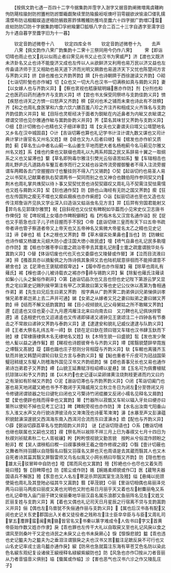 <!-- { "loadSidebar": true } -->
　　【按佩文韵七遇一百四十二字今据集韵并霔字入澍字又据音韵阐微増禺虞鞻絇怐防飓柱牏尌防拊簠柎防詂瞀緅觑聚续罜防隃腧裋呕燠吁羽雩觎欲谀愉渝□偻乳擩濡慔布防诂棝鲴娱逜遻梧防鵵笯葄飵愫韄鳠防雘坞垩虂六十四字据广韵増□蝥疰蛀防防□防十字据集韵増□孚紨羭寠□胍綔八字合二百二十三字自遇字至濡字旧为十遇自暮字至虂字旧为十一暮】















　　钦定音韵述微卷十八
　　钦定四库全书
　　钦定音韵述微卷十九
　　去声
　　八霁【佩文韵作八霁广韵集韵十二霁十三祭同用今仍作八霁】
　　霁【即诣切晴也雨止也又兆以似雨止者曰霁见尚书又止也汉书为霁威严】济【渡也又既济未济卦名又止也诗不能旋济又成也左传以人从欲鲜济又利用也易万民以济又益也左传盍请济师于王又相助也易天道下济而光明又赒救也易道济天下又忧也陈楚间方言与荠韵义异】挤【排也推也又齐韵荠韵】隮【升也诗朝隮于西徐邈读又齐韵】○砌【七诣切阶甃也亦作墄】切【众也又一切大凡也汉书一切满秩如真与屑韵义异】妻【以女嫁人也与齐韵义异】【察也衺视也嵇康赋明婳惠亦作防】剂【分剂也和之也医药曰药剂通作齐与支韵义异】哜【尝也书太保受同祭哜与支韵佳韵义异】懠【疾怒也诗天之方懠一曰怒声又齐韵】穧【获刈也禾之铺而未束也诗此有不敛穧】齐【和之也周礼食医掌和六食六饮六膳百羞八珍之齐注齐和相成又火齐珠名与支韵齐韵佳韵义并异】眦【目际也灵枢经决于面者为鋭眦在内近鼻者为内眦又衣眦谓之襟谓交领也见尔雅通作眦与窴韵卦韵义并异】荠【菜名其味甘又荠韵与支韵义异】○细【息计切微也小也精也又子细详审意】壻【女夫也又妻谓夫曰壻又公壻楚地名又乡名在汉中城固县】○计【吉诣切筹也算也礼记学书计注计谓九数又谋也又司计典计掌计唐官名又州名又姓】继【续也又为人后者曰继】髻【绾发也亦作紒又质韵】蓟【草名生山中者名山蓟一名山姜生平地而肥大者名杨枹蓟今名马蓟见尔雅又州名又姓】系【维也约束也又联缀也周礼以九两系邦国之民又系辞易十翼之一取纲系之义也又留滞也】蘻【草名即狗毒尔雅注引樊光云俗语苦如系】轚【车辖相击也周礼野庐氏凡道路舟车轚互者序而行之又絓也谷梁传流旁握御轚者不得入注流旁握谓车两轊各去门空握握四寸也轚挂则不得入门又锡韵】○契【起诣切约也易圣人易之以书契礼记献粟者执右契谓两书一契同而别之也又神合也魏伯阳作参同契又灼荆木也周礼掌共燋契以待卜事又契契忧苦也诗契契寤叹又周礼马不契需注契怯需懦也又姓与屑韵义异】栔【刻也通作契】防【肠也山海经有无防之国又荠韵】瘈【狂也左传国狗之瘈无不噬也又瘈疭癎疾也亦作瘌瘛】○诣【拟丽切进也至也又造也左传注郑詹诣齐见执又学业深入曰造诣又蛄诣虫名见方言】羿【后羿有穷国君能射又羿鸟名见郭璞尔雅赞】睨【目斜视也又仪仗有睥睨如华葢而小见宋史仪卫志唐书作俾倪】堄【埤堄城上女墙亦作睥睨僻睨】栺【枍栺木名又汉宫名通作诣】掜【捉也又手筋急也庄子儿子终目握而手不猊】○帝【底诣切继三皇而有天下曰五帝书疏帝者谛也管子察道者帝又上帝天也又五帝神名又紫微大帝星名太乙之精也见史记注】谛【审也】柢【木之根也又荠韵】蔕【草木缀实处果鼻也当也】防【防蝀虹也诗作蝃又杨雄太元蛡大防小虚注国大徳小故民虚】嚏【喷气自鼻也礼记民多鼽嚏亦作防】疐【柢也尔雅枣李曰疐之疏治枣李去其疐礼记削士疐之疏疐谓脱华处与窴韵义异】○替【体诣切废也代也灭也又委靡也又陵替或作朁】涕【泣而目流液曰涕】揥【搔首具亦以摘髪佩之为饰诗佩其象揥又去也陆机赋意徘徊而不能揥谓意不褫舍也】达【足滑也王褒赋顺叙卑达】【履中荐也亦作屉屟】薙【除草也周礼有薙氏】裼【褓也谓小儿被诗载衣之裼亦作禘与锡韵义异】鬀【除髪也薙氏注薙读如鬀小儿头之鬀俗作剃非】○第【迪诣切品次也又且也但也史记陛下第游云梦又显贵之宅曰第史记赐列侯甲第注有甲乙次第故曰第又等也史记公仪休以髙第为鲁相通作弟】弟【先生曰兄后生曰弟又荠韵　按字典从广韵荠霁二韵弟俱训兄弟悌俱训孝悌兄弟孝弟岂弟上去二声并可通】娣【女弟之从嫁者又兄之妻曰姒弟之妻曰娣又荠韵】缔【结而不解又纸韵窴韵】睇【目小视倾貌礼记父母舅姑之所不敢睇又荠韵】遰【迢逺也又往也夏小正九月遰鸿雁注北来曰向南去曰　又刀鞞也礼记佩玦捍管遰】递【迭相吏代也又迢递逺也又传递即驿递又递钟见王褒颂注二十四钟各有节奏击之不常故曰递钟又荠韵与泰韵义异】逮【逮逮安和貌礼记威仪逮逮与队韵义异】禘【王者大祭名礼纬五年一禘】釱【锁在足曰釱在颈曰钳又车辖也汉书肆玉釱而下驰】棣【常棣唐棣俱木名无棣地名又姓】杕【木特生貌一曰盛貌】髢【发也发少聚他人髪以益之通作鬄】题【睇视也诗题彼脊令与齐韵义异】墆【隂翳貌楚辞举霓旌之墆翳又髙貌】踶【蹑也蹋也庄子怒则分背相踶与齐韵义异】轪【车輨也离骚齐玉轪而并驰又韩楚间谓轮曰轪见方言与泰韵义异】鳀【鮎也重者千斤皮可为冠战国筞鳀冠秫缝又东鳀人防稽海外国见汉书又齐韵纸韵】悌【顺也善事兄长也又易也通作弟诗岂弟君子又荠韵】嵽【山貌王延夀赋浮柱岹嵽以星悬】珶【玉名可为佩曹植赋抗琼珶以和予又齐韵】焍【以木灼也史记谨以梁卵焍黄注烧荆枝更递而灼又曰灼之有渐如有阶梯又齐韵】○泥【溺诣切滞也与齐韵荠韵义异】○闭【苇诣切阖门也塞也易天地闭蔵又絶也书予不敢闭于天降威用又立秋立冬日为闭左分至啓闭又月令修键闭谓锁器之牡曰键牝曰闭也又弓檠诗竹闭绲縢又反闭小襦名见释名又屑韵】嬖【爱也便辟也贱而得幸也又窴韵】箄【竹器所以菽甑又车轮以辐入牙处曰绠亦曰箄所以使轮不掉也见考工记注】睥【睥睨旁视也亦作防】渒【水名出汝南弋阳垂山东入淮又水声又舟行貌诗淠彼泾舟又渒渒茂也诗萑苇渒渒】濞【水暴至声又彭濞蕴积貌懿濞深邃貌又西洱海东南入西洱河合流而东曰漾濞水】嫓【配也与齐韵义异】○薜【弼诣切薜荔草名与觉韵陌韵义并异】　谜【述诣切隠语也】○系【檄诣切绪也继也联属也又嗣也又姓】禊【祭名所以袚除不祥三月上巳为春禊又七月十四日为秋禊刘祯赋素秋二七人胥袚禳】盻【盻盻恨视貌又勤苦貌　按盻从兮俗混作顾盼之盼非】稧【吴人谓秧稻曰稧一曰禊事换秧王羲之借作修禊之禊】○翳【壹计切蔽也又舞者所持羽翿以自隠翳名曰翳又羽葆名又屏也灭也周语是去其蔵而翳其人也又木自死者诗其菑其翳又屏翳雷师又鸟名似鳯又小网长柄曰毕翳又齐韵】防【隠也慙也雄太元驳冒晬中自防也】曀【隂而风也又窴韵】殪【殄絶也仆也尽也又着矢而毙曰殪】瞖【目睥障也】防【隂尘或作防】嫕【婉嫕柔顺貌或作□】医【蔵弩夫器国语兵不解医】豷【豕息也又人名左寒浞杀羿因其室生浇及豷】缢【悬绳以扼颈使毙也周礼及其登阤必缢其牛又寘韵】蘙【草茂貌】○丽【里诣切相偶也易丽泽兑两马曰丽马两皮曰丽皮又美也光明也又附也易日月丽乎天又着也左射麋丽龟又系也礼记牵牲入庙门丽于碑又侯丽秦地华丽汉县名属乐浪郡又鱼丽阵名见左又姓又匠丽复姓与支韵义异】离【着也又偶也礼记司天日月星辰之行宿离不贷与支韵寘韵义并异】俪【偶也左乌兽犹不失俪通作丽与支韵义异】【属也后汉书各有配又阅也史记关东吏郡国出入关者又徒役者之贱称左注士臣皁皁臣与与臣又周礼司掌五灋罪蛮闽夷貉皆官名又书秦以篆字难成令人佐书曰字又首黄帝臣始作数又姓亦作隶】戾【乖也罪也左传干大礼以自取戻又至也礼记风戾以食之谓风至则桑叶干又定也诗民之未戾又止也书未戾厥心】悷【懔悷悲貌】盭【乖也违也史记盭夫为之盭夫为之垂泪注谓狠戾之夫也汉书又苦盭注足蹠反戾不可行也又山名史记率戎士逾乌盭亦通作戾】綟【防帛也急就篇注东海有草苍艾色名防以染此色名綟东观纪复设诸侯王綟绶释名緑綟紫綟防也】防【风急也亦作□按从刀者音丽从力者音恊音义俱别】珕【蜃属或作蛠】沴【害也恶气也汉书六沴之作又陵乱庄子】
